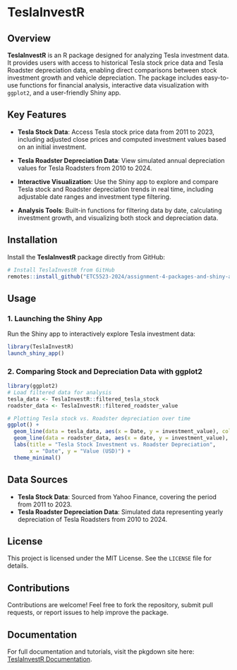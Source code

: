 
# TeslaInvestR

## Overview

**TeslaInvestR** is an R package designed for analyzing Tesla investment
data. It provides users with access to historical Tesla stock price data
and Tesla Roadster depreciation data, enabling direct comparisons
between stock investment growth and vehicle depreciation. The package
includes easy-to-use functions for financial analysis, interactive data
visualization with `ggplot2`, and a user-friendly Shiny app.

## Key Features

- **Tesla Stock Data**: Access Tesla stock price data from 2011 to 2023,
  including adjusted close prices and computed investment values based
  on an initial investment.

- **Tesla Roadster Depreciation Data**: View simulated annual
  depreciation values for Tesla Roadsters from 2010 to 2024.

- **Interactive Visualization**: Use the Shiny app to explore and
  compare Tesla stock and Roadster depreciation trends in real time,
  including adjustable date ranges and investment type filtering.

- **Analysis Tools**: Built-in functions for filtering data by date,
  calculating investment growth, and visualizing both stock and
  depreciation data.

## Installation

Install the **TeslaInvestR** package directly from GitHub:

``` r
# Install TeslaInvestR from GitHub
remotes::install_github("ETC5523-2024/assignment-4-packages-and-shiny-apps-nnam0004")
```

## Usage

### 1. Launching the Shiny App

Run the Shiny app to interactively explore Tesla investment data:

``` r
library(TeslaInvestR)
launch_shiny_app()
```

### 2. Comparing Stock and Depreciation Data with ggplot2

``` r
library(ggplot2)
# Load filtered data for analysis
tesla_data <- TeslaInvestR::filtered_tesla_stock
roadster_data <- TeslaInvestR::filtered_roadster_value

# Plotting Tesla stock vs. Roadster depreciation over time
ggplot() +
  geom_line(data = tesla_data, aes(x = Date, y = investment_value), color = "blue") +
  geom_line(data = roadster_data, aes(x = date, y = investment_value), color = "red") +
  labs(title = "Tesla Stock Investment vs. Roadster Depreciation",
       x = "Date", y = "Value (USD)") +
  theme_minimal()
```

## Data Sources

- **Tesla Stock Data**: Sourced from Yahoo Finance, covering the period
  from 2011 to 2023.
- **Tesla Roadster Depreciation Data**: Simulated data representing
  yearly depreciation of Tesla Roadsters from 2010 to 2024.

## License

This project is licensed under the MIT License. See the `LICENSE` file
for details.

## Contributions

Contributions are welcome! Feel free to fork the repository, submit pull
requests, or report issues to help improve the package.

## Documentation

For full documentation and tutorials, visit the pkgdown site here:
[TeslaInvestR
Documentation](https://etc5523-2024.github.io/assignment-4-packages-and-shiny-apps-nnam0004/).
